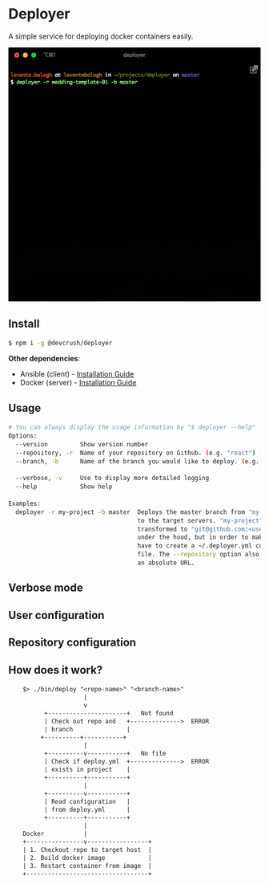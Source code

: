 # Deployer

A simple service for deploying docker containers easily.

![](assets/screen-recording.gif)


## Install
```bash
$ npm i -g @devcrush/deployer
```

**Other dependencies**:
- Ansible (client) - [Installation Guide](https://docs.ansible.com/ansible/latest/installation_guide/intro_installation.html)
- Docker (server) - [Installation Guide](https://docs.docker.com/install/linux/docker-ce/ubuntu/)


## Usage
```bash
# You can always display the usage information by "$ deployer --help"
Options:
  --version         Show version number                                [boolean]
  --repository, -r  Name of your repository on Github. (e.g. "react") [required]
  --branch, -b      Name of the branch you would like to deploy. (e.g. "master")
                                                                      [required]
  --verbose, -v     Use to display more detailed logging
  --help            Show help                                          [boolean]

Examples:
  deployer -r my-project -b master  Deploys the master branch from "my-project"
                                    to the target servers. "my-project" will be
                                    transformed to "git@github.com:<username>/my-project"
                                    under the hood, but in order to make it work you
                                    have to create a ~/.deployer.yml config
                                    file. The --repository option also accepts
                                    an absolute URL.
```

## Verbose mode

## User configuration

## Repository configuration

## How does it work?
```
    $> ./bin/deploy "<repo-name>" "<branch-name>"
                     |
                     v
          +----------------------+   Not found
          | Check out repo and   +-------------->  ERROR
          | branch               |
         +----------+-----------+
                     |
          +----------v-----------+   No file
          | Check if deploy.yml  +-------------->  ERROR
          | exists in project    |
          +----------+-----------+
                     |
          +----------v-----------+
          | Read configuration   |
          | from deploy.yml      |
          +----------+-----------+
                     |
    Docker           |
    +----------------v-----------------+
    | 1. Checkout repo to target host  |
    | 2. Build docker image            |
    | 3. Restart container from image  |
    +----------------------------------+
```
